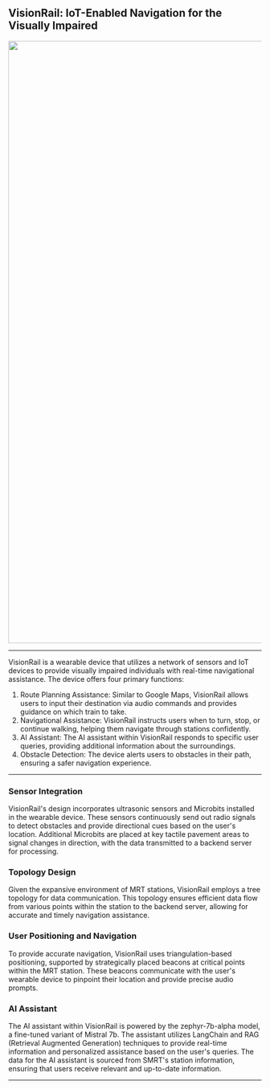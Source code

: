 ## VisionRail: IoT-Enabled Navigation for the Visually Impaired

<p align="center">
  <img src="https://github.com/kyang4881/IoT-Enabled-Navigation-for-the-Visually-Impaired/blob/main/media/profile.png" width="1200" />
</p>

---

VisionRail is a wearable device that utilizes a network of sensors and IoT devices to provide visually impaired individuals with real-time navigational assistance. The device offers four primary functions:

1. Route Planning Assistance: Similar to Google Maps, VisionRail allows users to input their destination via audio commands and provides guidance on which train to take.
2. Navigational Assistance: VisionRail instructs users when to turn, stop, or continue walking, helping them navigate through stations confidently.
3. AI Assistant: The AI assistant within VisionRail responds to specific user queries, providing additional information about the surroundings.
4. Obstacle Detection: The device alerts users to obstacles in their path, ensuring a safer navigation experience.

---

### Sensor Integration
VisionRail's design incorporates ultrasonic sensors and Microbits installed in the wearable device. These sensors continuously send out radio signals to detect obstacles and provide directional cues based on the user's location. Additional Microbits are placed at key tactile pavement areas to signal changes in direction, with the data transmitted to a backend server for processing.

### Topology Design
Given the expansive environment of MRT stations, VisionRail employs a tree topology for data communication. This topology ensures efficient data flow from various points within the station to the backend server, allowing for accurate and timely navigation assistance.

### User Positioning and Navigation
To provide accurate navigation, VisionRail uses triangulation-based positioning, supported by strategically placed beacons at critical points within the MRT station. These beacons communicate with the user's wearable device to pinpoint their location and provide precise audio prompts.

### AI Assistant
The AI assistant within VisionRail is powered by the zephyr-7b-alpha model, a fine-tuned variant of Mistral 7b. The assistant utilizes LangChain and RAG (Retrieval Augmented Generation) techniques to provide real-time information and personalized assistance based on the user's queries. The data for the AI assistant is sourced from SMRT's station information, ensuring that users receive relevant and up-to-date information.

---